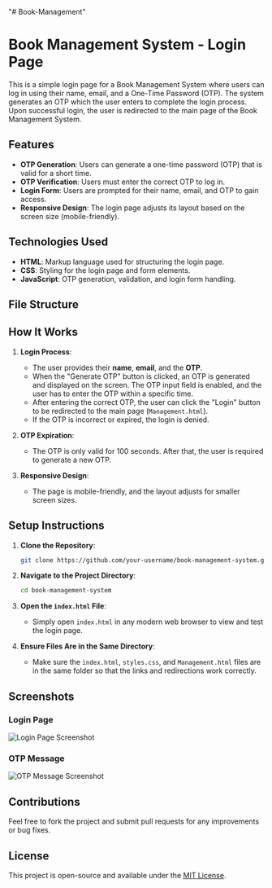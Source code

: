 "# Book-Management" 
# Book Management System - Login Page

This is a simple login page for a Book Management System where users can log in using their name, email, and a One-Time Password (OTP). The system generates an OTP which the user enters to complete the login process. Upon successful login, the user is redirected to the main page of the Book Management System.

## Features

- **OTP Generation**: Users can generate a one-time password (OTP) that is valid for a short time.
- **OTP Verification**: Users must enter the correct OTP to log in.
- **Login Form**: Users are prompted for their name, email, and OTP to gain access.
- **Responsive Design**: The login page adjusts its layout based on the screen size (mobile-friendly).

## Technologies Used

- **HTML**: Markup language used for structuring the login page.
- **CSS**: Styling for the login page and form elements.
- **JavaScript**: OTP generation, validation, and login form handling.
  
## File Structure


## How It Works

1. **Login Process**:
    - The user provides their **name**, **email**, and the **OTP**.
    - When the "Generate OTP" button is clicked, an OTP is generated and displayed on the screen. The OTP input field is enabled, and the user has to enter the OTP within a specific time.
    - After entering the correct OTP, the user can click the "Login" button to be redirected to the main page (`Management.html`).
    - If the OTP is incorrect or expired, the login is denied.

2. **OTP Expiration**:
    - The OTP is only valid for 100 seconds. After that, the user is required to generate a new OTP.

3. **Responsive Design**:
    - The page is mobile-friendly, and the layout adjusts for smaller screen sizes.

## Setup Instructions

1. **Clone the Repository**:
    ```bash
    git clone https://github.com/your-username/book-management-system.git
    ```

2. **Navigate to the Project Directory**:
    ```bash
    cd book-management-system
    ```

3. **Open the `index.html` File**:
    - Simply open `index.html` in any modern web browser to view and test the login page.

4. **Ensure Files Are in the Same Directory**:
    - Make sure the `index.html`, `styles.css`, and `Management.html` files are in the same folder so that the links and redirections work correctly.

## Screenshots

### Login Page

![Login Page Screenshot](screenshots/login_page.png)

### OTP Message

![OTP Message Screenshot](screenshots/otp_message.png)

## Contributions

Feel free to fork the project and submit pull requests for any improvements or bug fixes.

## License

This project is open-source and available under the [MIT License](LICENSE).
